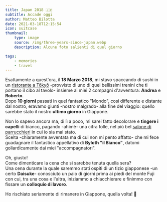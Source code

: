 ```yaml
---
title: Japan 2018 🇯🇵
subtitle: Accade oggi
author: Matteo Bilotta
date: 2021-03-18T12:15:54
icon: suitcase
thumbnail:
    type: image
    source: /img/three-years-since-japan.webp
    description: Alcune foto salienti di quel giorno

tags:
    - memories
    - travel
---
```


Esattamente a quest'ora, il **18 Marzo 2018**, mi stavo spaccando di sushi in un
[ristorante a Tōkyō](https://goo.gl/maps/WRTeXsRWCeJUvVby9) -provvisto di uno di quei bellissimi trenini che ti portano
il cibo al tavolo- insieme ai miei 2 compagni d'avventura: **Andrea** e **Roberto**.  
Dopo **10 giorni** passati in quel fantastico "Mondo", così differente e distante dal nostro, eravamo giunti
-nostro malgrado- alla fine del viaggio: quello sarebbe stato il nostro **ultimo giorno** in Giappone.

<!--more-->

Non lo sapevo ancora ma, di lì a poco, mi sarei fatto decolorare e **tingere i capelli** di bianco, pagando -ahimè-
una cifra folle, nel più bel [salone di parrucchieri](https://g.page/ash119?share) in cui io sia mai stato.  
Scelta -chiaramente avventata ma di cui non mi pento affatto- che mi fece guadagnare
il fantastico appellativo di **Byloth "il Bianco"**, datomi goliardicamente dai miei "accompagnatori".

Oh, giusto!  
Come dimenticare la cena che si sarebbe tenuta quella sera?  
Una cena durante la quale saremmo stati ospiti di un tizio giapponese -un certo **Daisuke**-
conosciuto un paio di giorni prima ai piedi del monte Fuji con cui, tra una cosa e l'altra,
iniziammo a chiacchierare e finimmo con fissare un **colloquio di lavoro**.

Ho rischiato seriamente di rimanere in Giappone, quella volta! 🤣
